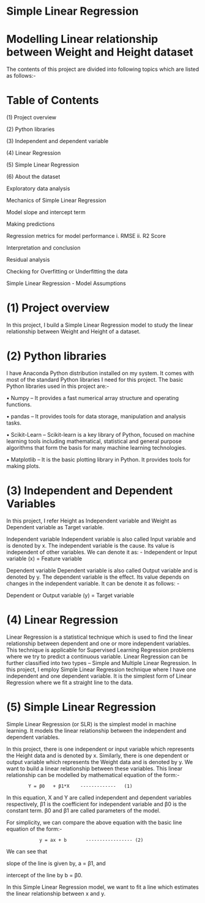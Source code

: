 # Simple Linear Regression
# Modelling Linear relationship between Weight and Height dataset
The contents of this project are divided into following topics which are listed as follows:-

# Table of Contents
(1) Project overview

(2) Python libraries

(3) Independent and dependent variable

(4) Linear Regression

(5) Simple Linear Regression

(6) About the dataset

Exploratory data analysis

Mechanics of Simple Linear Regression

Model slope and intercept term

Making predictions

Regression metrics for model performance i. RMSE ii. R2 Score

Interpretation and conclusion

Residual analysis

Checking for Overfitting or Underfitting the data

Simple Linear Regression - Model Assumptions


# (1) Project overview
In this project, I build a Simple Linear Regression model to study the linear relationship between Weight and Height of a dataset.

# (2) Python libraries
I have Anaconda Python distribution installed on my system. It comes with most of the standard Python libraries I need for this project. The basic Python libraries used in this project are:-

• Numpy – It provides a fast numerical array structure and operating functions.

• pandas – It provides tools for data storage, manipulation and analysis tasks.

• Scikit-Learn – Scikit-learn is a key library of Python, focused on machine learning tools including mathematical, statistical and general purpose algorithms that form the basis for many machine learning technologies. 

• Matplotlib – It is the basic plotting library in Python. It provides tools for making plots.

# (3) Independent and Dependent Variables
In this project, I refer Height as Independent variable and Weight as Dependent variable as Target variable.

Independent variable
Independent variable is also called Input variable and is denoted by x. The independent variable is the cause. Its value is independent of other variables. We can denote it as: - Independent or Input variable (x) = Feature variable

Dependent variable
Dependent variable is also called Output variable and is denoted by y. The dependent variable is the effect. Its value depends on changes in the independent variable. It can be denote it as follows: -

Dependent or Output variable (y) = Target variable

# (4) Linear Regression
Linear Regression is a statistical technique which is used to find the linear relationship between dependent and one or more independent variables. This technique is applicable for Supervised Learning Regression problems where we try to predict a continuous variable. Linear Regression can be further classified into two types – Simple and Multiple Linear Regression. In this project, I employ Simple Linear Regression technique where I have one independent and one dependent variable. It is the simplest form of Linear Regression where we fit a straight line to the data.

# (5) Simple Linear Regression
Simple Linear Regression (or SLR) is the simplest model in machine learning. It models the linear relationship between the independent and dependent variables.

In this project, there is one independent or input variable which represents the Height data and is denoted by x. Similarly, there is one dependent or output variable which represents the Weight data and is denoted by y. We want to build a linear relationship between these variables. This linear relationship can be modelled by mathematical equation of the form:-

			Y = β0   + β1*X    -------------   (1)
In this equation, X and Y are called independent and dependent variables respectively, β1 is the coefficient for independent variable and β0 is the constant term. β0 and β1 are called parameters of the model.

For simplicity, we can compare the above equation with the basic line equation of the form:-

    			y = ax + b       ----------------- (2)
We can see that

slope of the line is given by, a = β1, and

intercept of the line by b = β0.

In this Simple Linear Regression model, we want to fit a line which estimates the linear relationship between x and y.


